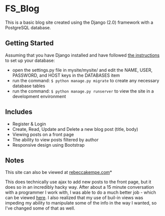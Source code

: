 # FS_Blog

This is a basic blog site created using the Django (2.0) framework with a PostgreSQL database.

## Getting Started

Assuming that you have Django installed and have followed [the instructions](https://docs.djangoproject.com/en/2.0/topics/install/#database-installation) to set up your database:

+ open the settings.py file in mysite/mysite/ and edit the NAME, USER, PASSWORD, and HOST keys in the DATABASES item 
+ run the command: `$ python manage.py migrate` to create any necessary database tables
+ run the command: `$ python manage.py runserver` to view the site in a development environment

## Includes

+ Register & Login
+ Create, Read, Update and Delete a new blog post (title, body)
+ Viewing posts on a front page
+ The ability to view posts filtered by author
+ Responsive design using Bootstrap

## Notes

This site can also be viewed at [rebeccakempe.com](rebeccakempe.com)*

This does technically use ajax to add new posts to the front page, but it does so in an incredibly hacky way. After about a 15 minute conversation with a programmer I work with, I was able to do a much better job - which can be viewed [here](https://github.com/beccafullerton/FS_BLOG2). I also realized that my use of buil-in views was impeding my ability to manipulate some of the info in the way I wanted, so I've changed some of that as well.


